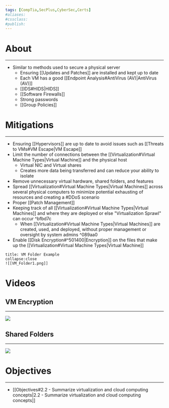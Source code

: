 ```yaml
---
tags: [CompTia,SecPlus,CyberSec,Certs]
#aliases:
#cssclass:
#publish:
---
```


# About
---
- Similar to methods used to secure a physical server
	- Ensuring [[Updates and Patches]] are installed and kept up to date
	- Each VM has a good [[Endpoint Analysis#AntiVirus (AV)|AntiVirus (AV)]]
	- [[IDS#HIDS|HIDS]]
	- [[Software Firewalls]]
	- Strong passwords
	- [[Group Policies]]

# Mitigations
---
- Ensuring [[Hypervisors]] are up to date to avoid issues such as [[Threats to VMs#VM Escape|VM Escape]]
- Limit the number of connections between the [[Virtualization#Virtual Machine Types|Virtual Machine]] and the physical host
	- Virtual NIC and Virtual shares
	- Creates more data being transferred and can reduce your ability to isolate
- Remove unnecessary virtual hardware, shared folders, and features
- Spread [[Virtualization#Virtual Machine Types|Virtual Machines]] across several physical computers to minimize potential exhausting of resources and creating a #DDoS scenario
- Proper [[Patch Management]]
- Keeping track of all [[Virtualization#Virtual Machine Types|Virtual Machines]] and where they are deployed or else "Virtualization Sprawl" can occur ^bfbd7c
	- When [[Virtualization#Virtual Machine Types|Virtual Machines]] are created, used, and deployed, without proper management or oversight by system admins ^089aa0
- Enable [[Disk Encryption#^501400|Encryption]] on the files that make up the [[Virtualization#Virtual Machine Types|Virtual Machine]]

```ad-example
title: VM Folder Example
collapse:close
![[VM_Folder1.png]]
```

# Videos

## VM Encryption
---

![](https://www.youtube.com/watch?v=8U-TAR0aYYQ)

## Shared Folders
---

![](https://www.youtube.com/watch?v=q7CcpuEuI-Q)

# Objectives
---
- [[Objectives#2.2 - Summarize virtualization and cloud computing concepts|2.2 - Summarize virtualization and cloud computing concepts]]